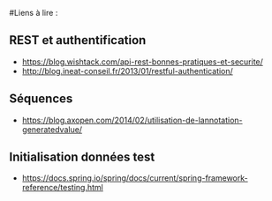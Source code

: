 #Liens à lire : 
## REST et authentification
* https://blog.wishtack.com/api-rest-bonnes-pratiques-et-securite/
* http://blog.ineat-conseil.fr/2013/01/restful-authentication/

## Séquences
* https://blog.axopen.com/2014/02/utilisation-de-lannotation-generatedvalue/

## Initialisation données test
* https://docs.spring.io/spring/docs/current/spring-framework-reference/testing.html
